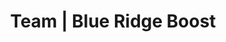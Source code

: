 ---
title: "Team | Blue Ridge Boost"
page_title: "Blue Ridge Boost Team"
# meta description
description: "Meet the passionate team at Blue Ridge Boost in Charlottesville, VA! From expert educators in coding, robotics, and math to inspiring camp instructors, learn about the talented individuals driving our mission to empower students."
draft: false
# content section
section: "instructors"

keywords:
  - Blue Ridge Boost team
  - Blue Ridge Boost instructors
  - STEM educators Charlottesville
  - robotics instructors
  - coding teachers
  - math teachers Charlottesville
  - Nora Evans Blue Ridge Boost
  - robotics competition coaches
  - STEM leadership team
  - coding and robotics mentors
  - computer science educators
  - David Evans UVA
  - Scarlett Morse Aerial Drones coach
  - STEM summer camp instructors
  - Charlottesville STEM programs
  - Albemarle High School robotics
  - STEM mentors for kids
  - coding and math tutors
  - UVA STEM instructors
  - robotics competition coaching Charlottesville
robots: "index, follow"

owner:
  enable : true
  name: "Nora Evans"
  role: "Founder and CEO"
  photo: "/images/instructors/nora.jpg"
  bio: "Nora is originally from Bucharest, Romania. She earned a B.Sc. in Computer Science at the Polytechnic University of Bucharest and moved to Charlottesville in the Fall of 2004 to pursue graduate school at the University of Virginia where she earned a Master's in Computer Science in 2006, a Master of Science in Mathematics in 2014, and a Master of Teaching in 2022. Nora [published several research articles in computer science](https://scholar.google.com/citations?user=BTsjtmgAAAAJ&hl=en&oi=ao) and has several years of industry experience as a software developer. Nora has extensive teaching experience as Lecturer in the Mathematics Department at UVA, Algebra teacher at Peabody School, math student-teacher at Monticello High School, and a teaching assistant in Computer Science at UVA.
  </p><p>
  At Blue Ridge Boost, Nora selects and develops class content, coaches the robotics competition teams, teaches advanced math and computer science classes, and tutors students in math and computer science.
  "

coo:
  enable : true
  name: "Lain Bowman"
  role: "Head of Operations <br> Web Developer"
  photo: "/images/instructors/lain.jpg"
  bio: "Lain graduated from the University of Virginia in May 2024 with a double major in Computer Science and Physics. 
  <br><br> At Blue Ridge Boost, Lain selects and develops class content, coaches the robotics competition teams, teaches math and computer science classes, and tutors students in math."
  


troubadour:
  enable : true
  name: "David Evans"
  role: "Teaching Troubadour"
  photo:  "/images/instructors/david.jpg"
  bio: "[David](https://www.cs.virginia.edu/evans/) is a Professor of Computer Science at the University of Virginia where he teaches classes in [Discrete Mathematics](https://uvadmt.github.io), [Computer Science](https://xplorecs.github.io/), [Theory of Computation](https://uvatoc.github.io), and [Artificial Intelligence](https://aipavilion.github.io/) (among [other topics](https://www.cs.virginia.edu/~evans/courses/)) and leads research on [computer security and privacy](https://uvasrg.github.io). He won an All-University Teaching Award and Outstanding Faculty Award from the State Council of Higher Education for Virginia.
  </p><p>
  At Blue Ridge Boost, David helps instructors develop computing, math, and cryptography courses, teaches classes when he can, moves furniture, edits ChatGPT's writing, and makes sure there is yummy food for the CEO and Teaching Assistant.
  "

instructors:
- enable : false
  name: "Saumya Sharma"
  role: "Coding and robotics teacher"
  photo: "/images/instructors/nophoto.png"
  bio: "Saumya is a 4th year at the University of Virginia working towards a degree in Global Public Health and a minor in Computer Science. As a member of the community, Saumya has valued tutoring and working with students as a way to help bring the community forward by being involved in it. Saumya was on a FIRST Tech Challenge (FTC) robotics team for 3 years and has continued her appreciation for Computer Science during my time at UVA.
</p><p>
  At Blue Ridge Boost, Saumya coaches the FLL Challenge Team and teaches the Vex IQ robotics classes."

- enable : false
  name: "Scarlett Morse"
  role: "Camp Instructor<br>Coding and Robotics Teacher"
  photo:  "/images/instructors/nophoto.png"
  bio: "Scarlett is currently a first year student at the University of Virginia, and intends to major in physics and mathematics. Beyond that, she is interested in creative writing, which she would like to minor in along with environmental science. She graduated in 2024 from Albemarle High School’s Math, Engineering, and Science Academy and has a strong passion for STEM. Scarlett founded Mathemagicians, a math club through the JMRL Library, and completed an internship in Arzens, France, where she managed a pharmaceutical robot. Whether tutoring peers, tinkering with 3D printers, or working with robots, Scarlett is dedicated to inspiring others through technology and science.
  
  At Blue Ridge Boost, Scarlett is a beloved summer camp instructor and the coach of the Aerial Drones Teams. Under Scarlett's leadership, both Blue Ridge Boost teams qualified for the Regional Championship in May 2025."

- enable : false
  name: "Carter Earles"
  role: "Camp Instructor<br>Coding and Robotics Teacher"
  photo:  "/images/instructors/nophoto.png"
  bio: "Carter was born in Charlottesville and lived here his entire life. Carter is a senior at Albemarle High School and attends Center 1 for game design. At Albemarle, Carter plays tenor saxophone in the marching band, jazz band, and sax choir. Carter is also a programmer at Cavelier Robotics and in the Albemarle Key Club. Some of Carter's greatest areas of interest are programming, game development, machine learning, and evolutionary algorithms. Carter also really enjoy math and how it is applied to describe various systems in nature. Carter also loves sharing my passion for STEM through various events such as Girls Geek Day, STEM Night, and now, Blue Ridge Boost!"
- enable : true
  name: "Dorina Evans"
  role: "Teaching Assistant<br>Coding, Robotics, and Math"
  photo:  "/images/instructors/dorina.jpg"
  bio: "Dorina is a seventh-grader at St. Anne’s-Belfield School. She is passionate about robotics and mathematics.

  </p><p>
  Dorina is a member of the _Next Level_ FLL Challenge Team, which won the Robot Design Award at the 24-25 FIRST Championship. Dorina leads the Blue Ridge Robotics FIRST Tech Challenge Team, which earned a Control Award for programming and robot design in January 2025, and co-leads the Aerial Drones _Siblings Squared_ Team, which qualified for the Northeast Regional Championship. At the 2024 _Girls Excelling in Math_ (GEM) competition, Dorina earned first place in the individual competitions, first overall in team rankings, and third place in team engineering.
  "

- enable : false
  name: "Aaush Kulkarni"
  role: "Robotics and Math Teacher"
  photo:  "/images/instructors/nophoto.png"
  bio: ""
- enable : true
  name: "Ouzman Cisse"
  role: "Robotics Teacher"
  photo:  "/images/instructors/ouzman.jpg"
  bio: "Ouzman is a second year at the University of Virginia. He is studying for a bachelor’s degree in mechanical engineering. Ouzman has great interest in Rocketry, CAD, and robotics."

- enable : true
  name: "Jacob Dulin"
  role: ""
  photo:  "/images/instructors/nophoto.png"
  bio: "1st year at PVCC, pursuing associates of CS and planning on transferring to a 4 year for computer science. Grew up in little ol' Greene County just north of Charlottesville. Coder and former coding captain of FTC Team Monroe Robotics."
- enable : true
  name: "Melissa George"
  role: "Robotics and Drones Teacher"
  photo:  "/images/instructors/melissa.jpg"
  bio: ""

- enable : true
  name: "Joseph Johnson"
  role: "Math Teacher"
  photo:  "/images/instructors/joseph.jpg"
  bio: ""
- enable : false
  name: "Mehnaz Tasnim"
  role: "Robotics and Gaming Teacher"
  photo:  "/images/instructors/nophoto.png"
  bio: ""
- enable : false
  name: "Tracey Dunu"
  role: "Camp Instructor"
  photo:  "/images/instructors/nophoto.png"
  bio: ""
- enable: true
  name: "Asher Saunders"
  role: "Team Lead <br> Web Developer <br> Instructor"
  photo: "/images/instructors/asher.png"
  bio: "As graduate from UVA's School of Engineering, Asher works at Blue Ridge Boost as an instructor & developer. "
- enable : true
  name: "Nathaneal Wattier"
  role: "Coding and Math Teacher"
  photo:  "/images/instructors/nophoto.png"
  bio: "Nathaneal is a first-year student at the University of Virginia."
- enable : true
  name: "Evan Xu"
  role: "Robotics Teacher"
  photo:  "/images/instructors/nophoto.png"
  bio: "Evan is a senior at Western Albemarle High School and a Community Scholar at the University of Virginia, with interests in mechanical engineering and applied mathematics. He began his journey in FIRST through FLL, where he also founded the YouTube channel Wordynerd48 to share robotics mechanisms and tutorials. He later competed in FTC for two years, earning a 1st Place Design Award with his team. <br><br>  Currently, Evan competes in FRC as the Build Captain of Team 619, Cavalier Robotics. At Blue Ridge Boost, he mentors FLL and FTC teams, teaching robot design and game strategy. Outside of robotics, Evan enjoys boxing, playing the piano, and baking."


---